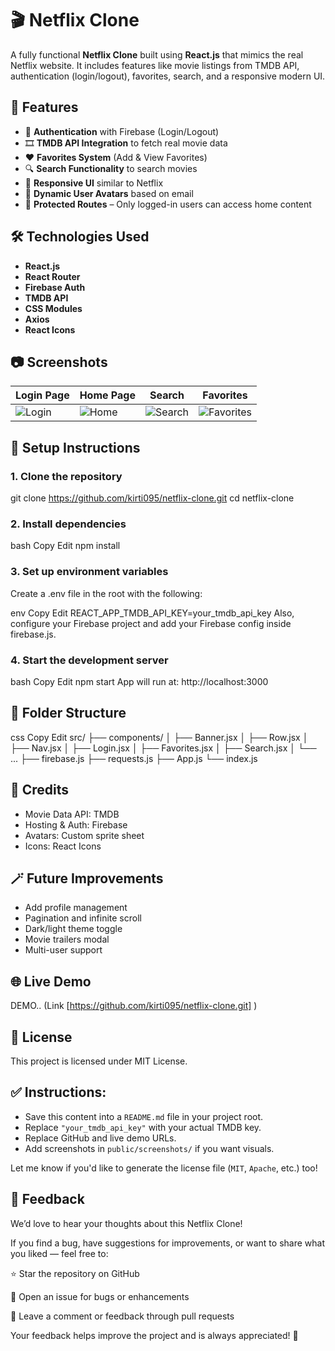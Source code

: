 
# 🎬 Netflix Clone

A fully functional **Netflix Clone** built using **React.js** that mimics the real Netflix website. It includes features like movie listings from TMDB API, authentication (login/logout), favorites, search, and a responsive modern UI.

## 🚀 Features

- 🔐 **Authentication** with Firebase (Login/Logout)
- 🎞️ **TMDB API Integration** to fetch real movie data
- ❤️ **Favorites System** (Add & View Favorites)
- 🔍 **Search Functionality** to search movies
- 🌙 **Responsive UI** similar to Netflix
- 👤 **Dynamic User Avatars** based on email
- 🎯 **Protected Routes** – Only logged-in users can access home content

## 🛠️ Technologies Used

- **React.js**
- **React Router**
- **Firebase Auth**
- **TMDB API**
- **CSS Modules**
- **Axios**
- **React Icons**

## 📷 Screenshots

| Login Page | Home Page | Search | Favorites |
|------------|-----------|--------|-----------|
| ![Login](‪C:\Users\Hello\Desktop\login.JPG) | ![Home](‪C:\Users\Hello\Desktop\Home-image.JPG) | ![Search](‪C:\Users\Hello\Desktop\search-page.JPG) | ![Favorites](‪C:\Users\Hello\Desktop\favourite-movies.JPG) |

## 🔧 Setup Instructions

### 1. Clone the repository

git clone https://github.com/kirti095/netflix-clone.git
cd netflix-clone

### 2. Install dependencies
bash
Copy
Edit
npm install

### 3. Set up environment variables
Create a .env file in the root with the following:

env
Copy
Edit
REACT_APP_TMDB_API_KEY=your_tmdb_api_key
Also, configure your Firebase project and add your Firebase config inside firebase.js.

### 4. Start the development server
bash
Copy
Edit
npm start
App will run at: http://localhost:3000

## 🧪 Folder Structure
css
Copy
Edit
src/
├── components/
│   ├── Banner.jsx
│   ├── Row.jsx
│   ├── Nav.jsx
│   ├── Login.jsx
│   ├── Favorites.jsx
│   ├── Search.jsx
│   └── ...
├── firebase.js
├── requests.js
├── App.js
└── index.js

## 📝 Credits
  * Movie Data API: TMDB
  * Hosting & Auth: Firebase
  * Avatars: Custom sprite sheet
  * Icons: React Icons

## 🪄 Future Improvements
  * Add profile management
  * Pagination and infinite scroll
  * Dark/light theme toggle
  * Movie trailers modal
  * Multi-user support


## 🌐 Live Demo
  DEMO.. (Link  [https://github.com/kirti095/netflix-clone.git] )


## 📄 License
 This project is licensed under MIT License.

## ✅ Instructions:

- Save this content into a `README.md` file in your project root.
- Replace `"your_tmdb_api_key"` with your actual TMDB key.
- Replace GitHub and live demo URLs.
- Add screenshots in `public/screenshots/` if you want visuals.

Let me know if you'd like to generate the license file (`MIT`, `Apache`, etc.) too!


## 📣 Feedback
  We’d love to hear your thoughts about this Netflix Clone!

  If you find a bug, have suggestions for improvements, or want to share what you liked — feel free to:

 ⭐ Star the repository on GitHub

 🐛 Open an issue for bugs or enhancements

 💬 Leave a comment or feedback through pull requests

 Your feedback helps improve the project and is always appreciated! 🙌


